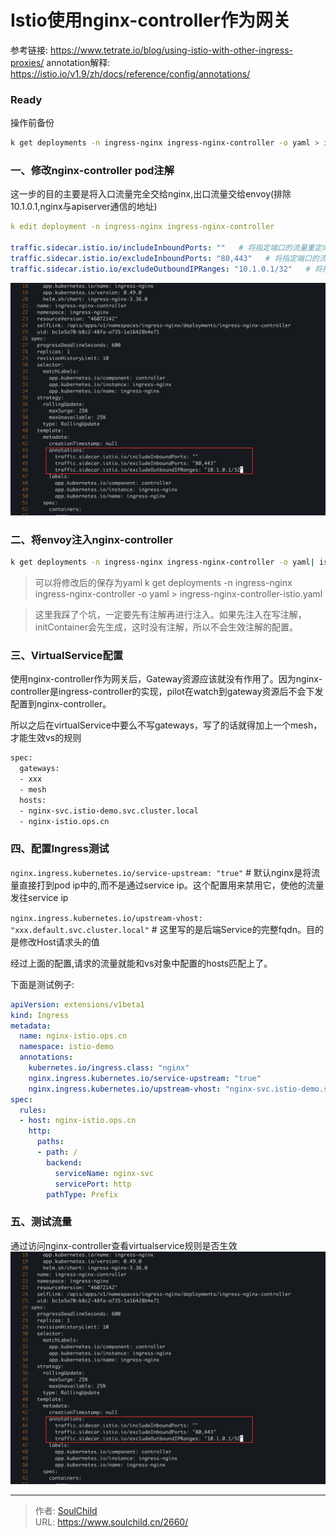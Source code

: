 # Istio使用nginx-controller作为网关

<!--more-->
参考链接: https://www.tetrate.io/blog/using-istio-with-other-ingress-proxies/
annotation解释: https://istio.io/v1.9/zh/docs/reference/config/annotations/

### Ready
操作前备份
```bash
k get deployments -n ingress-nginx ingress-nginx-controller -o yaml > ingress-nginx-controller.yaml
```

### 一、修改nginx-controller pod注解
这一步的目的主要是将入口流量完全交给nginx,出口流量交给envoy(排除10.1.0.1,nginx与apiserver通信的地址)
```yaml
k edit deployment -n ingress-nginx ingress-nginx-controller

traffic.sidecar.istio.io/includeInboundPorts: ""   # 将指定端口的流量重定向到envoy sidecar
traffic.sidecar.istio.io/excludeInboundPorts: "80,443"   # 将指定端口的流量不重定向到envoy sidecar
traffic.sidecar.istio.io/excludeOutboundIPRanges: "10.1.0.1/32"   # 将指定ip范围的流出流量不重定向到envoy sidecar。`k get svc kubernetes -o jsonpath='{.spec.clusterIP}'`
```
![96565-rkn931fu8s.png](images/3922728315.png)

### 二、将envoy注入nginx-controller
```bash
k get deployments -n ingress-nginx ingress-nginx-controller -o yaml| istioctl kube-inject -f - | k apply -f -
```
> 可以将修改后的保存为yaml
> k get deployments -n ingress-nginx ingress-nginx-controller -o yaml > ingress-nginx-controller-istio.yaml

> 这里我踩了个坑，一定要先有注解再进行注入。如果先注入在写注解，initContainer会先生成，这时没有注解，所以不会生效注解的配置。

### 三、VirtualService配置
使用nginx-controller作为网关后，Gateway资源应该就没有作用了。因为nginx-controller是ingress-controller的实现，pilot在watch到gateway资源后不会下发配置到nginx-controller。

所以之后在virtualService中要么不写gateways，写了的话就得加上一个mesh，才能生效vs的规则
```bash
spec:
  gateways:
  - xxx
  - mesh
  hosts:
  - nginx-svc.istio-demo.svc.cluster.local
  - nginx-istio.ops.cn
```

### 四、配置Ingress测试
`nginx.ingress.kubernetes.io/service-upstream: "true"`    # 默认nginx是将流量直接打到pod ip中的,而不是通过service ip。这个配置用来禁用它，使他的流量发往service ip

`nginx.ingress.kubernetes.io/upstream-vhost: "xxx.default.svc.cluster.local"`    # 这里写的是后端Service的完整fqdn。目的是修改Host请求头的值

经过上面的配置,请求的流量就能和vs对象中配置的hosts匹配上了。

下面是测试例子:
```yaml
apiVersion: extensions/v1beta1
kind: Ingress
metadata:
  name: nginx-istio.ops.cn
  namespace: istio-demo
  annotations:
    kubernetes.io/ingress.class: "nginx"
    nginx.ingress.kubernetes.io/service-upstream: "true"
    nginx.ingress.kubernetes.io/upstream-vhost: "nginx-svc.istio-demo.svc.cluster.local"
spec:
  rules:
  - host: nginx-istio.ops.cn
    http:
      paths:
      - path: /
        backend:
          serviceName: nginx-svc
          servicePort: http
        pathType: Prefix
```
### 五、测试流量
通过访问nginx-controller查看virtualservice规则是否生效
![99556-eecbsqu7vec.png](images/3922728315.png)



---

> 作者: [SoulChild](https://www.soulchild.cn)  
> URL: https://www.soulchild.cn/2660/  

